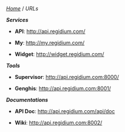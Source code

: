 *[Home][1]* / *URLs*

***Services***

- **API**: http://api.regidium.com/

- **My**: http://my.regidium.com/

- **Widget**: http://widget.regidium.com/


***Tools***

- **Supervisor**: http://api.regidium.com:8000/

- **Genghis**: http://api.regidium.com:8001/


***Documentations***

- **API Doc**: http://api.regidium.com/api/doc

- **Wiki**: http://api.regidium.com:8002/

[1]: /